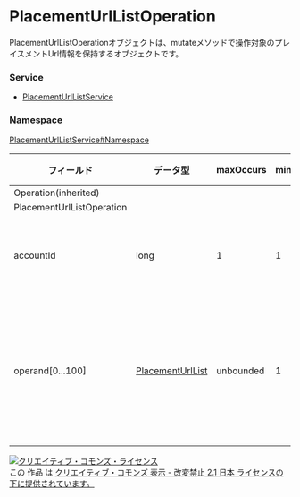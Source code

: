 # PlacementUrlListOperation
PlacementUrlListOperationオブジェクトは、mutateメソッドで操作対象のプレイスメントUrl情報を保持するオブジェクトです。
### Service
+ [PlacementUrlListService](../../services/PlacementUrlListService.md)

### Namespace
[PlacementUrlListService#Namespace](../../services/PlacementUrlListService.md#namespace)

| フィールド | データ型 | maxOccurs | minOccurs | response | add | set | remove | 説明 |
|---|---|---|---|---|---|---|---|---|
| Operation(inherited)|||||||||
| PlacementUrlListOperation|||||||||
| accountId| long| 1| 1| -| Req| Req| Req| アカウントID |
| operand[0...100]| <a href="./PlacementUrlList.md">PlacementUrlList</a>| unbounded| 1| -| Req| Req| Req| プレイスメントURLリスト |

<a rel="license" href="http://creativecommons.org/licenses/by-nd/2.1/jp/"><img alt="クリエイティブ・コモンズ・ライセンス" style="border-width:0" src="https://i.creativecommons.org/l/by-nd/2.1/jp/88x31.png" /></a><br />この 作品 は <a rel="license" href="http://creativecommons.org/licenses/by-nd/2.1/jp/">クリエイティブ・コモンズ 表示 - 改変禁止 2.1 日本 ライセンスの下に提供されています。</a>
